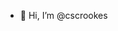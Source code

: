 - 👋 Hi, I’m @cscrookes

<!---
cscrookes/cscrookes is a ✨ special ✨ repository because its `README.md` (this file) appears on your GitHub profile.
You can click the Preview link to take a look at your changes.
--->
